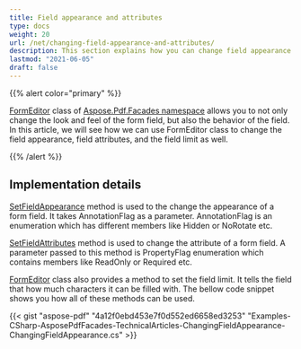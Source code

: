 ```yaml
---
title: Field appearance and attributes
type: docs
weight: 20
url: /net/changing-field-appearance-and-attributes/
description: This section explains how you can change field appearance and attributes with FormEditor Class.
lastmod: "2021-06-05"
draft: false
---
```


{{% alert color="primary" %}}

[FormEditor](https://apireference.aspose.com/pdf/net/aspose.pdf.facades/FormEditor) class of [Aspose.Pdf.Facades namespace](https://apireference.aspose.com/pdf/net/aspose.pdf.facades) allows you to not only change the look and feel of the form field, but also the behavior of the field. In this article, we will see how we can use FormEditor class to change the field appearance, field attributes, and the field limit as well.

{{% /alert %}}

## Implementation details

[SetFieldAppearance](https://apireference.aspose.com/pdf/net/aspose.pdf.facades/formeditor/methods/setfieldappearance) method is used to the change the appearance of a form field. It takes AnnotationFlag as a parameter. AnnotationFlag is an enumeration which has different members like Hidden or NoRotate etc.

[SetFieldAttributes](https://apireference.aspose.com/pdf/net/aspose.pdf.facades/formeditor/methods/setfieldattribute) method is used to change the attribute of a form field. A parameter passed to this method is PropertyFlag enumeration which contains members like ReadOnly or Required etc.

[FormEditor](https://apireference.aspose.com/pdf/net/aspose.pdf.facades/FormEditor) class also provides a method to set the field limit. It tells the field that how much characters it can be filled with. The bellow code snippet shows you how all of these methods can be used.



{{< gist "aspose-pdf" "4a12f0ebd453e7f0d552ed6658ed3253" "Examples-CSharp-AsposePdfFacades-TechnicalArticles-ChangingFieldAppearance-ChangingFieldAppearance.cs" >}}
